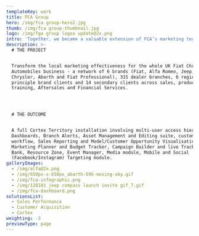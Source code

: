 ```yaml
---
templateKey: work
title: FCA Group
hero: /img/fca group-hero2.jpg
thumb: /img/fca group-thumbnail.jpg
logo: /img/fga group logos update@2x.png
intro: 'Together, we became a valuable extension of FCA’s marketing team.'
description: >-
  # THE PROJECT


  Transform the local marketing effectiveness for the whole UK Fiat Chrysler
  Automobiles business - a network of 6 brands (Fiat, Alfa Romeo, Jeep,
  Chrysler, Abarth and Fiat Professional), 315 dealer branches, 6 regions, 10
  principle brand clients and 14 secondary clients across sales, product,
  training, Aftersales and Financial Services. 

  


  # THE OUTCOME


  A full Cortex Territory installation involving multi-user access hierarchy, BI
  Dashboards, Branch Alerts, Asset Management and Editing suite, custom artwork
  workflow, Sales Reporting and Model/Customer Opportunity Visualisation suite,
  Marketing Planner and Budget Tracker, Campaign Builder and live Tracker, Image
  Bank, Resource Zone, Event Manager, Media module, Mobile and Social
  (Facebook/Instagram) Targeting module.
galleryImages:
  - /img/alfa@2x.png
  - /img/650px-x-650px_abarth-595-moving-sky.gif
  - /img/fca-infographic.png
  - /img/128101 jeep compass launch invite gif_7.gif
  - /img/fca-dashboard.png
solutionsList:
  - Sales Performance
  - Customer Acquisition
  - Cortex
weighting: -3
previewType: page
---
```

